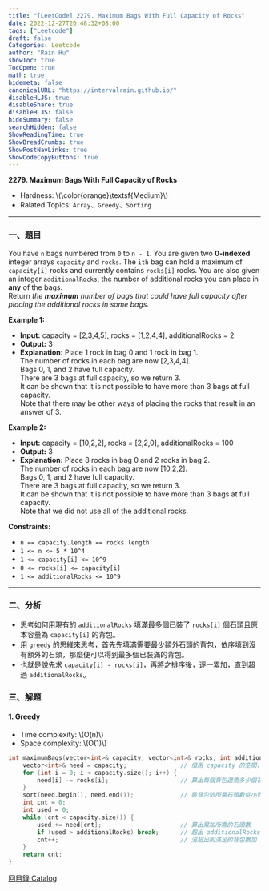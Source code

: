 ```yaml
---
title: "[LeetCode] 2279. Maximum Bags With Full Capacity of Rocks"
date: 2022-12-27T20:48:32+08:00
tags: ["Leetcode"]
draft: false
Categories: Leetcode
author: "Rain Hu"
showToc: true
TocOpen: true
math: true
hidemeta: false
canonicalURL: "https://intervalrain.github.io/"
disableHLJS: true
disableShare: true
disableHLJS: false
hideSummary: false
searchHidden: false
ShowReadingTime: true
ShowBreadCrumbs: true
ShowPostNavLinks: true
ShowCodeCopyButtons: true
---
```

**2279. Maximum Bags With Full Capacity of Rocks**
+ Hardness: \\(\color{orange}\textsf{Medium}\\)
+ Ralated Topics: `Array`、`Greedy`、`Sorting`
---
### 一、題目
You have `n` bags numbered from `0` to `n - 1`. You are given two **0-indexed** integer arrays `capacity` and `rocks`. The `ith` bag can hold a maximum of `capacity[i]` rocks and currently contains `rocks[i]` rocks. You are also given an integer `additionalRocks`, the number of additional rocks you can place in **any** of the bags.  
Return *the **maximum** number of bags that could have full capacity after placing the additional rocks in some bags.*

**Example 1:**  
+ **Input:** capacity = [2,3,4,5], rocks = [1,2,4,4], additionalRocks = 2
+ **Output:** 3
+ **Explanation:**
Place 1 rock in bag 0 and 1 rock in bag 1.  
The number of rocks in each bag are now [2,3,4,4].  
Bags 0, 1, and 2 have full capacity.  
There are 3 bags at full capacity, so we return 3.  
It can be shown that it is not possible to have more than 3 bags at full capacity.  
Note that there may be other ways of placing the rocks that result in an answer of 3.  

**Example 2:**
+ **Input:** capacity = [10,2,2], rocks = [2,2,0], additionalRocks = 100
+ **Output:** 3
+ **Explanation:**
Place 8 rocks in bag 0 and 2 rocks in bag 2.  
The number of rocks in each bag are now [10,2,2].  
Bags 0, 1, and 2 have full capacity.  
There are 3 bags at full capacity, so we return 3.  
It can be shown that it is not possible to have more than 3 bags at full capacity.  
Note that we did not use all of the additional rocks.  

**Constraints:**
+ `n == capacity.length == rocks.length`
+ `1 <= n <= 5 * 10^4`
+ `1 <= capacity[i] <= 10^9`
+ `0 <= rocks[i] <= capacity[i]`
+ `1 <= additionalRocks <= 10^9`

---

### 二、分析
+ 思考如何用現有的 `additionalRocks` 填滿最多個已裝了 `rocks[i]` 個石頭且原本容量為 `capacity[i]` 的背包。
+ 用 `greedy` 的思維來思考，首先先填滿需要最少額外石頭的背包，依序填到沒有額外的石頭，那麼便可以得到最多個已裝滿的背包。
+ 也就是說先求 `capacity[i] - rocks[i]`，再將之排序後，逐一累加，直到超過 `additionalRocks`。

### 三、解題
#### 1. Greedy
+ Time complexity: \\(O(n)\\)
+ Space complexity: \\(O(1)\\)
```C++
int maximumBags(vector<int>& capacity, vector<int>& rocks, int additionalRocks) {
    vector<int>& need = capacity;               // 借用 capacity 的空間，減少額外空間使用
    for (int i = 0; i < capacity.size(); i++) {
        need[i] -= rocks[i];                    // 算出每個背包還需多少個石頭才裝滿
    }
    sort(need.begin(), need.end());             // 裝背包依所需石頭數從小到大排序
    int cnt = 0;
    int used = 0;
    while (cnt < capacity.size()) {
        used += need[cnt];                      // 算出累加所需的石頭數
        if (used > additionalRocks) break;      // 超出 additionalRocks 則跳出
        cnt++;                                  // 沒超出則滿足的背包數加 1
    }
    return cnt;
}
```
[回目錄 Catalog](/posts/leetcode)